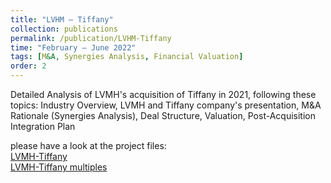 ```yaml
---
title: "LVHM – Tiffany"
collection: publications
permalink: /publication/LVHM-Tiffany
time: "February – June 2022"
tags: [M&A, Synergies Analysis, Financial Valuation]
order: 2
---
```


Detailed Analysis of LVMH's acquisition of Tiffany in 2021, following these topics: Industry Overview, LVMH and Tiffany company's presentation, M&A Rationale (Synergies Analysis), Deal Structure, Valuation, Post-Acquisition Integration Plan

please have a look at the project files:  
[LVMH-Tiffany](/files/LVMH-Tiffany.pdf)  
[LVMH-Tiffany multiples](/files/LVMH-TIFFANY-MULTIPLES.xlsx)  